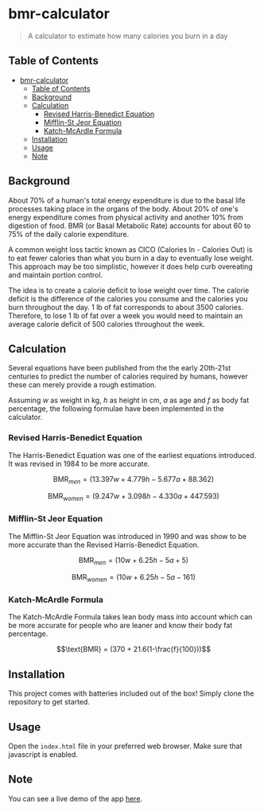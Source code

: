 # bmr-calculator

> A calculator to estimate how many calories you burn in a day

## Table of Contents

- [bmr-calculator](#bmr-calculator)
	- [Table of Contents](#table-of-contents)
	- [Background](#background)
	- [Calculation](#calculation)
		- [Revised Harris-Benedict Equation](#revised-harris-benedict-equation)
		- [Mifflin-St Jeor Equation](#mifflin-st-jeor-equation)
		- [Katch-McArdle Formula](#katch-mcardle-formula)
	- [Installation](#installation)
	- [Usage](#usage)
	- [Note](#note)

## Background

About 70% of a human's total energy expenditure is due to the basal life processes taking place in the organs of the body. About 20% of one's energy expenditure comes from physical activity and another 10% from digestion of food. BMR (or Basal Metabolic Rate) accounts for about 60 to 75% of the daily calorie expenditure.

A common weight loss tactic known as CICO (Calories In - Calories Out) is to eat fewer calories than what you burn in a day to eventually lose weight. This approach may be too simplistic, however it does help curb overeating and maintain portion control.

The idea is to create a calorie deficit to lose weight over time. The calorie deficit is the difference of the calories you consume and the calories you burn throughout the day. 1 lb of fat corresponds to about 3500 calories. Therefore, to lose 1 lb of fat over a week you would need to maintain an average calorie deficit of 500 calories throughout the week.

## Calculation

Several equations have been published from the the early 20th-21st centuries to predict the number of calories required by humans, however these can merely provide a rough estimation.

Assuming
$w$ as weight in kg, $h$ as height in cm, $a$ as age and $f$ as body fat percentage, the following formulae have been implemented in the calculator.

### Revised Harris-Benedict Equation

The Harris-Benedict Equation was one of the earliest equations introduced. It was revised in 1984 to be more accurate.

$$\text{BMR}_{men} = (13.397w + 4.779h -5.677a + 88.362)$$


$$\text{BMR}_{women} = (9.247w + 3.098h -4.330a + 447.593)$$

### Mifflin-St Jeor Equation

The Mifflin-St Jeor Equation was introduced in 1990 and was show to be more accurate than the Revised Harris-Benedict Equation.

$$\text{BMR}_{men} = (10w + 6.25h - 5a + 5)$$


$$\text{BMR}_{women} = (10w + 6.25h - 5a - 161)$$

### Katch-McArdle Formula

The Katch-McArdle Formula takes lean body mass into account which can be more accurate for people who are leaner and know their body fat percentage.

$$\text{BMR} = (370 + 21.6(1-\frac{f}{100}))$$

## Installation

This project comes with batteries included out of the box! Simply clone the repository to get started.

## Usage

Open the `index.html` file in your preferred web browser.
Make sure that javascript is enabled.

## Note

You can see a live demo of the app [here](https://inquisitive-belekoy-1d8bed.netlify.app/).
